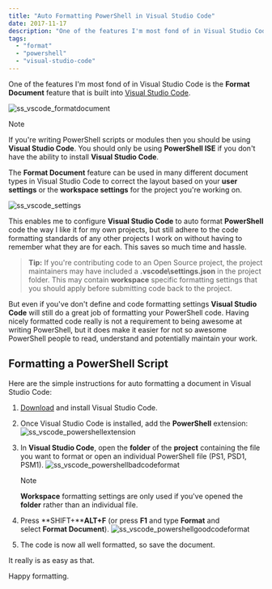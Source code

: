 ```yaml
---
title: "Auto Formatting PowerShell in Visual Studio Code"
date: 2017-11-17
description: "One of the features I'm most fond of in Visual Studio Code is the Format Document feature that is built into Visual Studio Code."
tags:
  - "format"
  - "powershell"
  - "visual-studio-code"
---
```


One of the features I'm most fond of in Visual Studio Code is the **Format Document** feature that is built into [Visual Studio Code](https://code.visualstudio.com/).

![ss_vscode_formatdocument](/assets/images/screenshots/ss_vscode_formatdocument.png)

> [!NOTE]
> If you're writing PowerShell scripts or modules then you should be using **Visual Studio Code**. You should only be using **PowerShell ISE** if you don't have the ability to install **Visual Studio Code**.

The **Format Document** feature can be used in many different document types in Visual Studio Code to correct the layout based on your **user settings** or the **workspace settings** for the project you're working on.

![ss_vscode_settings](/assets/images/screenshots/ss_vscode_settings1.png)

This enables me to configure **Visual Studio Code** to auto format **PowerShell** code the way I like it for my own projects, but still adhere to the code formatting standards of any other projects I work on without having to remember what they are for each. This saves so much time and hassle.

> **Tip:** If you're contributing code to an Open Source project, the project maintainers may have included a **.vscode\\settings.json** in the project folder. This may contain **workspace** specific formatting settings that you should apply before submitting code back to the project.

But even if you've don't define and code formatting settings **Visual Studio Code** will still do a great job of formatting your PowerShell code. Having nicely formatted code really is not a requirement to being awesome at writing PowerShell, but it does make it easier for not so awesome PowerShell people to read, understand and potentially maintain your work.

## Formatting a PowerShell Script

Here are the simple instructions for auto formatting a document in Visual Studio Code:

1. [Download](https://code.visualstudio.com/download) and install Visual Studio Code.
1. Once Visual Studio Code is installed, add the **PowerShell** extension: ![ss_vscode_powershellextension](/assets/images/screenshots/ss_vscode_powershellextension.png)
1. In **Visual Studio Code**, open the **folder** of the **project** containing the file you want to format or open an individual PowerShell file (PS1, PSD1, PSM1). ![ss_vscode_powershellbadcodeformat](/assets/images/screenshots/ss_vscode_powershellbadcodeformat.png)

   > [!NOTE]
   > **Workspace** formatting settings are only used if you've opened the **folder** rather than an individual file.

1. Press **SHIFT+****ALT+F** (or press **F1** and type **Format** and select **Format Document**). ![ss_vscode_powershellgoodcodeformat](/assets/images/screenshots/ss_vscode_powershellgoodcodeformat.png)
1. The code is now all well formatted, so save the document.

It really is as easy as that.

Happy formatting.
